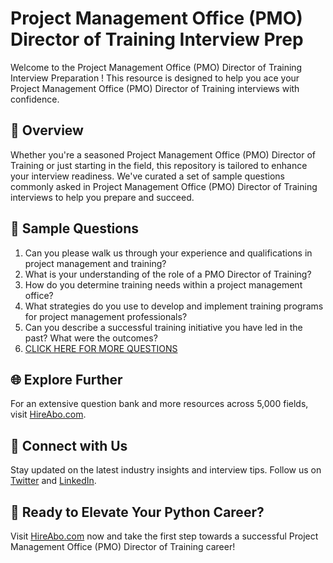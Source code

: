 # Project Management Office (PMO) Director of Training Interview Prep

Welcome to the Project Management Office (PMO) Director of Training Interview Preparation ! This resource is designed to help you ace your Project Management Office (PMO) Director of Training interviews with confidence.

## 🚀 Overview

Whether you're a seasoned Project Management Office (PMO) Director of Training or just starting in the field, this repository is tailored to enhance your interview readiness. We've curated a set of sample questions commonly asked in Project Management Office (PMO) Director of Training interviews to help you prepare and succeed.

## 📝 Sample Questions

1. Can you please walk us through your experience and qualifications in project management and training?
2. What is your understanding of the role of a PMO Director of Training?
3. How do you determine training needs within a project management office?
4. What strategies do you use to develop and implement training programs for project management professionals?
5. Can you describe a successful training initiative you have led in the past? What were the outcomes?
6. [CLICK HERE FOR MORE QUESTIONS](https://hireabo.com/job/1_3_46/Project%20Management%20Office%20PMO%20Director%20of%20Training)

## 🌐 Explore Further

For an extensive question bank and more resources across 5,000 fields, visit [HireAbo.com](https://www.hireabo.com).

## 📱 Connect with Us

Stay updated on the latest industry insights and interview tips. Follow us on [Twitter](https://twitter.com/hireabo) and [LinkedIn](https://www.linkedin.com/in/hire-abo-3609972a8/).

## 🚀 Ready to Elevate Your Python Career?

Visit [HireAbo.com](https://www.hireabo.com) now and take the first step towards a successful Project Management Office (PMO) Director of Training career!